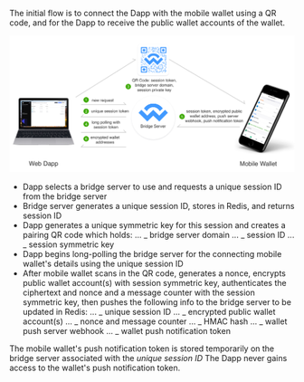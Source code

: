 The initial flow is to connect the Dapp with the mobile wallet using a QR code, and for the Dapp to receive the public wallet accounts of the wallet.

![Accounts Diagram](./images/walletconnect-accounts-diagram.png)

* Dapp selects a bridge server to use and requests a unique session ID from the bridge server
* Bridge server generates a unique session ID, stores in Redis, and returns session ID
* Dapp generates a unique symmetric key for this session and creates a pairing QR code which holds:
  ... _ bridge server domain
  ... _ session ID
  ... \_ session symmetric key
* Dapp begins long-polling the bridge server for the connecting mobile wallet's details using the unique session ID
* After mobile wallet scans in the QR code, generates a nonce, encrypts public wallet account(s) with session symmetric key, authenticates the ciphertext and nonce and a message counter with the session symmetric key, then pushes the following info to the bridge server to be updated in Redis:
  ... _ unique session ID
  ... _ encrypted public wallet account(s)
  ... _ nonce and message counter
  ... _ HMAC hash
  ... _ wallet push server webhook
  ... _ wallet push notification token

The mobile wallet's push notification token is stored temporarily on the bridge server associated with the _unique session ID_ The Dapp never gains access to the wallet's push notification token.
